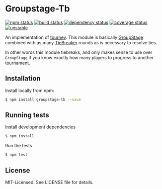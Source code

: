 # Groupstage-Tb
[![npm status](http://img.shields.io/npm/v/groupstage-tb.svg)](https://www.npmjs.org/package/groupstage-tb)
[![build status](https://secure.travis-ci.org/clux/groupstage-tb.svg)](http://travis-ci.org/clux/groupstage-tb)
[![dependency status](https://david-dm.org/clux/groupstage-tb.svg)](https://david-dm.org/clux/groupstage-tb)
[![coverage status](http://img.shields.io/coveralls/clux/groupstage-tb.svg)](https://coveralls.io/r/clux/groupstage-tb)
[![unstable](http://img.shields.io/badge/stability-unstable-E5AE13.svg)](http://nodejs.org/api/documentation.html#documentation_stability_index)

An implementation of [tourney](https://github.com/clux/tourney). This module is basically [GroupStage](https://github.com/clux/groupstage) combined with as many [TieBreaker](https://github.com/clux/tiebreaker) rounds as is necessary to resolve ties.

In other words this module tiebreaks, and only makes sense to use over `GroupStage` if you know exactly how many players to progress to another tournament.

## Installation
Install locally from npm:

```bash
$ npm install groupstage-tb --save
```

## Running tests
Install development dependencies

```bash
$ npm install
```

Run the tests

```bash
$ npm test
```

## License
MIT-Licensed. See LICENSE file for details.
